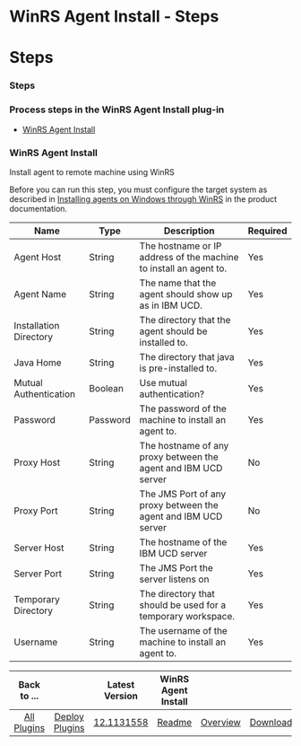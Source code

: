 
WinRS Agent Install - Steps
===========================

# Steps



### Steps




 



### Process steps in the WinRS Agent Install plug-in


* [WinRS Agent Install](#winrs_agent_install)




### WinRS Agent Install


Install agent to remote machine using WinRS


Before you can run this step, you must configure the target system as described in [Installing agents on Windows through WinRS](http://www-01.ibm.com/support/knowledgecenter/SS4GSP_6.1.2/com.ibm.udeploy.install.doc/topics/agent_install_winrs.html) in the product documentation.




| Name | Type | Description | Required |
| --- | --- | --- | --- |
| Agent Host | String | The hostname or IP address of the machine to install an agent to. | Yes |
| Agent Name | String | The name that the agent should show up as in IBM UCD. | Yes |
| Installation Directory | String | The directory that the agent should be installed to. | Yes |
| Java Home | String | The directory that java is pre-installed to. | Yes |
| Mutual Authentication | Boolean | Use mutual authentication? | Yes |
| Password | Password | The password of the machine to install an agent to. | Yes |
| Proxy Host | String | The hostname of any proxy between the agent and IBM UCD server | No |
| Proxy Port | String | The JMS Port of any proxy between the agent and IBM UCD server | No |
| Server Host | String | The hostname of the IBM UCD server | Yes |
| Server Port | String | The JMS Port the server listens on | Yes |
| Temporary Directory | String | The directory that should be used for a temporary workspace. | Yes |
| Username | String | The username of the machine to install an agent to. | Yes |





|Back to ...||Latest Version|WinRS Agent Install |||
| :---: | :---: | :---: | :---: | :---: | :---: |
|[All Plugins](../../index.md)|[Deploy Plugins](../README.md)|[12.1131558]()|[Readme](README.md)|[Overview](overview.md)|[Downloads](downloads.md)|
